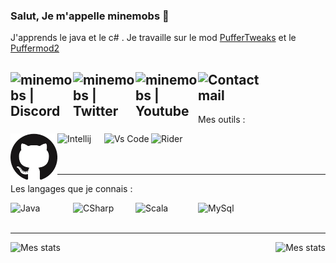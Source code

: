 ### Salut, Je m'appelle minemobs 👋
J'apprends le java et le c# .
Je travaille sur le mod [PufferTweaks][puffertweaks] et le [Puffermod2][puffermod2]

[<img align="left" alt="minemobs | Discord" width="100px" src="https://img.shields.io/badge/Discord-7289DA?style=for-the-badge&logo=discord&logoColor=white"/>][discord]
[<img align="left" alt="minemobs | Twitter" width="100px" src="https://img.shields.io/badge/Twitter-1DA1F2?style=for-the-badge&logo=twitter&logoColor=white"/>][twitter]
[<img align="left" alt="minemobs | Youtube" width="100px" src="https://img.shields.io/badge/YouTube-FF0000?style=for-the-badge&logo=youtube&logoColor=white"/>][youtube]
[<img align="left" alt="Contact mail" width="100px" src="https://img.shields.io/badge/Gmail-D14836?style=for-the-badge&logo=gmail&logoColor=white"/>][gmail]
<br />
<br />
---
Mes outils :

[<img align="left" alt="GitHub" width="75px" src="https://raw.githubusercontent.com/github/explore/78df643247d429f6cc873026c0622819ad797942/topics/github/github.png" />][github]
[<img align="left" alt="Intellij" width="75px" src="https://resources.jetbrains.com/storage/products/intellij-idea/img/meta/intellij-idea_logo_300x300.png" />][intellij]
[<img align="left" alt="Vs Code" width="75px" src="https://upload.wikimedia.org/wikipedia/commons/thumb/2/2d/Visual_Studio_Code_1.18_icon.svg/1200px-Visual_Studio_Code_1.18_icon.svg.png" />][vscode]
[<img align="left" alt="Rider" width="75px" src="https://github.com/Minemobs/RandomFiles/blob/main/icon-rider.png" />][rider]

<br />
<br />
<br />

---

Les langages que je connais :

[<img align="left" alt="Java" width="100px" src="https://img.shields.io/badge/Java-ED8B00?style=for-the-badge&logo=java&logoColor=white" />][java]
[<img align="left" alt="CSharp" width="100px" src="https://img.shields.io/badge/C%23-239120?style=for-the-badge&logo=c-sharp&logoColor=white" />][csharp]
[<img align="left" alt="Scala" width="100px" src="https://img.shields.io/badge/Scala-DC322F?style=for-the-badge&logo=scala&logoColor=white"/>][scala]
[<img align="left" alt="MySql" width="100px" src="https://img.shields.io/badge/MySQL-00000F?style=for-the-badge&logo=mysql&logoColor=white"/>][mysql]

<br />
<br />

---


<img align="left" alt="Mes stats" src="https://github-readme-stats.vercel.app/api/top-langs/?username=minemobs&show_icons=true&hide_border=true&theme=radical" />
<img align="right" alt="Mes stats" src="https://github-readme-stats-knffx0wp4-minemobs.vercel.app/api?username=minemobs&show_icons=true&hide_border=true&theme=radical"/>

[twitter]: https://twitter.com/minemobs_
[discord]: https://discord.gg/vf7FnAG
[youtube]: https://youtube.com/c/minemobs
[intellij]: https://www.jetbrains.com/idea/
[java]: https://www.oracle.com/java/technologies/javase-downloads.html
[github]: https://www.github.com/Minemobs
[Puffermod2]: https://github.com/PufferTeam/Puffermod2
[puffertweaks]: https://github.com/PufferTeam/PufferTweaks
[vscode]: https://code.visualstudio.com/
[gmail]: mailto:minemobs.ytb@gmail.com
[rider]: https://www.jetbrains.com/rider/
[mysql]: https://www.mysql.com/
[csharp]: https://docs.microsoft.com/en-us/dotnet/csharp/
[scala]: https://www.scala-lang.org/
